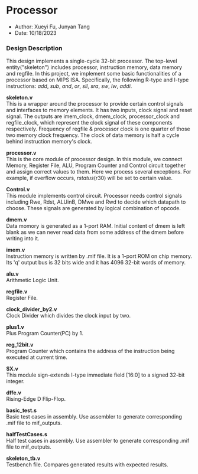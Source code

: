 # Processor
 - Author: Xueyi Fu, Junyan Tang
 - Date: 10/18/2023

### Design Description
This design implements a single-cycle 32-bit processor. The top-level entity("skeleton") includes processor, instruction memory, data memory and regfile. In this project, we implement some basic functionalities of a processor based on MIPS ISA. Specifically, the following R-type and I-type instructions: _add_, _sub_, _and_, _or_, _sll_, _sra_, _sw_, _lw_, _addi_.

**skeleton.v**
<br> This is a wrapper around the processor to provide certain control signals and interfaces to memory elements. It has two inputs, clock signal and reset signal. The outputs are imem_clock, dmem_clock, processor_clock and regfile_clock, which represent the clock signal of these components respectively. Frequency of regfile & processor clock is one quarter of those two memory clock frequency. The clock of data memory is half a cycle behind instruction memory's clock.

**processor.v**
<br> This is the core module of processor design. In this module, we connect Memory, Register File, ALU, Program Counter and Control circuit together and assign correct values to them. Here we process several exceptions. For example, if overflow occurs, $rstatus($r30) will be set to certain value.

**Control.v**
<br> This module implements control circuit. Processor needs control signals including Rwe, Rdst, ALUinB, DMwe and Rwd to decide which datapath to choose. These signals are generated by logical combination of opcode.

**dmem.v**
<br> Data momory is generated as a 1-port RAM. Initial content of dmem is left blank as we can never read data from some address of the dmem before writing into it.

**imem.v**
<br> Instruction memory is written by .mif file. It is a 1-port ROM on chip memory. Its 'q' output bus is 32 bits wide and it has 4096 32-bit words of memory.

**alu.v**
<br> Arithmetic Logic Unit.

**regfile.v**
<br> Register File.

**clock_divider_by2.v**
<br> Clock Divider which divides the clock input by two.

**plus1.v**
<br> Plus Program Counter(PC) by 1.

**reg_12bit.v**
<br> Program Counter which contains the address of the instruction being executed at current time. 

**SX.v**
<br> This module sign-extends I-type immediate field [16:0] to a signed 32-bit integer.

**dffe.v**
<br> Rising-Edge D Flip-Flop.

**basic_test.s**
<br> Basic test cases in assembly. Use assembler to generate corresponding .mif file to mif_outputs.

**halfTestCases.s**
<br> Half test cases in assembly.  Use assembler to generate corresponding .mif file to mif_outputs.

**skeleton_tb.v**
<br> Testbench file. Compares generated results with expected results.
